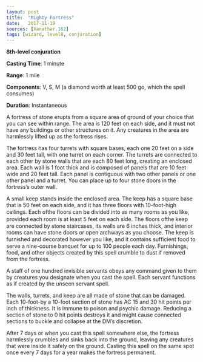 ```yaml
---
layout: post
title:  "Mighty Fortress"
date:   2017-11-19
sources: [Xanathar.162]
tags: [wizard, level8, conjuration]
---
```


**8th-level conjuration**

**Casting Time**: 1 minute

**Range**: 1 mile

**Components**: V, S, M (a diamond worth at least 500 go, which the spell consumes)

**Duration**: Instantaneous

A fortress of stone erupts from a square area of ground of your choice that you can see within range. The area is 120 feet on each side, and it must not have any buildings or other structures on it. Any creatures in the area are harmlessly lifted up as the fortress rises. 

The fortress has four turrets with square bases, each one 20 feet on a side and 30 feet tall, with one turret on each corner. The turrets are connected to each other by stone walls that are each 80 feet long, creating an enclosed area. Each wall is 1 foot thick and is composed of panels that are 10 feet wide and 20 feet tall. Each panel is contiguous with two other panels or one other panel and a turret. You can place up to four stone doors in the fortress’s outer wall.

A small keep stands inside the enclosed area. The keep has a square base that is 50 feet on each side, and it has three floors with 10-foot-high ceilings. Each ofthe ﬂoors can be divided into as many rooms as you like, provided each room is at least 5 feet on each side. The ﬂoors ofthe keep are connected by stone staircases, its walls are 6 inches thick, and interior rooms can have stone doors or open archways as you choose. The keep is furnished and decorated however you like, and it contains sufﬁcient food to serve a nine-course banquet for up to 100 people each day. Furnishings, food, and other objects created by this spell crumble to dust if removed from the fortress. 

A staff of one hundred invisible servants obeys any command given to them by creatures you designate when you cast the spell. Each servant functions as if created by the unseen servant spell. 

The walls, turrets, and keep are all made of stone that can be damaged. Each 10-foot-by a 10-foot section of stone has AC 15 and 30 hit points per inch of thickness. It is immune to poison and psychic damage. Reducing a section of stone to 0 hit points destroys it and might cause connected sections to buckle and collapse at the DM’s discretion. 

After 7 days or when you cast this spell somewhere else, the fortress harmlessly crumbles and sinks back into the ground, leaving any creatures that were inside it safely on the ground. Casting this spell on the same spot once every 7 days for a year makes the fortress permanent.
